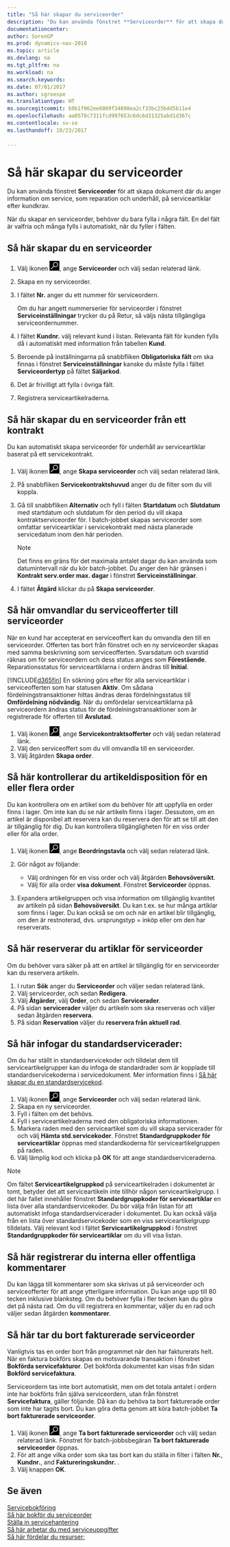 ```yaml
---
title: "Så här skapar du serviceorder"
description: "Du kan använda fönstret **Serviceorder** för att skapa dokument där du anger information om service, som reparation och underhåll, på serviceartiklar efter kundkrav."
documentationcenter: 
author: SorenGP
ms.prod: dynamics-nav-2018
ms.topic: article
ms.devlang: na
ms.tgt_pltfrm: na
ms.workload: na
ms.search.keywords: 
ms.date: 07/01/2017
ms.author: sgroespe
ms.translationtype: HT
ms.sourcegitcommit: b9b1f062ee6009f34698ea2cf33bc25bdd5b11e4
ms.openlocfilehash: aa0578c7311fcd997653c6dc6d31325abd1d367c
ms.contentlocale: sv-se
ms.lasthandoff: 10/23/2017

---
```

# <a name="how-to-create-service-orders"></a>Så här skapar du serviceorder
Du kan använda fönstret **Serviceorder** för att skapa dokument där du anger information om service, som reparation och underhåll, på serviceartiklar efter kundkrav.  
  
När du skapar en serviceorder, behöver du bara fylla i några fält. En del fält är valfria och många fylls i automatiskt, när du fyller i fälten.  
  
## <a name="to-create-a-service-order"></a>Så här skapar du en serviceorder    
1. Välj ikonen ![Söka efter sida eller rapport](media/ui-search/search_small.png "ikonen Söka efter sida eller rapport"), ange **Serviceorder** och välj sedan relaterad länk.  
2. Skapa en ny serviceorder.  
3. I fältet **Nr.** anger du ett nummer för serviceordern.  
  
     Om du har angett nummerserier för serviceorder i fönstret **Serviceinställningar** trycker du på Retur, så väljs nästa tillgängliga serviceordernummer.  
  
4. I fältet **Kundnr.** välj relevant kund i listan. Relevanta fält för kunden fylls då i automatiskt med information från tabellen **Kund**.  
  
5. Beroende på inställningarna på snabbfliken **Obligatoriska fält** om ska finnas i fönstret **Serviceinställningar** kanske du måste fylla i fältet **Serviceordertyp** på fältet **Säljarkod**.  
6. Det är frivilligt att fylla i övriga fält.  
7. Registrera serviceartikelraderna.  

## <a name="to-create-a-service-order-from-a-contract"></a>Så här skapar du en serviceorder från ett kontrakt  
Du kan automatiskt skapa serviceorder för underhåll av serviceartiklar baserat på ett servicekontrakt.  
  
1. Välj ikonen ![söka efter sida eller rapport](media/ui-search/search_small.png "ikonen söka efter sida eller rapport"), ange **Skapa serviceorder** och välj sedan relaterad länk.  
2. På snabbfliken **Servicekontraktshuvud** anger du de filter som du vill koppla.  
3. Gå till snabbfliken **Alternativ** och fyll i fälten **Startdatum** och **Slutdatum** med startdatum och slutdatum för den period du vill skapa kontraktserviceorder för. I batch-jobbet skapas serviceorder som omfattar serviceartiklar i servicekontrakt med nästa planerade servicedatum inom den här perioden.  
  
    > [!NOTE]  
    >  Det finns en gräns för det maximala antalet dagar du kan använda som datumintervall när du kör batch-jobbet. Du anger den här gränsen i **Kontrakt serv.order max. dagar** i fönstret **Serviceinställningar**.  
  
4. I fältet **Åtgärd** klickar du på **Skapa serviceorder**.  

## <a name="to-convert-a-service-quote-to-a-service-order"></a>Så här omvandlar du serviceofferter till serviceorder
När en kund har accepterat en serviceoffert kan du omvandla den till en serviceorder. Offerten tas bort från fönstret och en ny serviceorder skapas med samma beskrivning som serviceofferten. Svarsdatum och svarstid räknas om för serviceordern och dess status anges som **Förestående**. Reparationsstatus för serviceartiklarna i ordern ändras till **Initial**.  
  
[!INCLUDE[d365fin](includes/d365fin_md.md)] En sökning görs efter  för alla serviceartiklar i serviceofferten som har statusen **Aktiv**. Om sådana fördelningstransaktioner hittas ändras deras fördelningsstatus till **Omfördelning nödvändig**. När du omfördelar serviceartiklarna på serviceordern ändras status för de fördelningstransaktioner som är registrerade för offerten till **Avslutad**.   

1. Välj ikonen ![Söka efter sida eller rapport](media/ui-search/search_small.png "ikonen Söka efter sida eller rapport"), ange **Servicekontraktsofferter** och välj sedan relaterad länk.  
2. Välj den serviceoffert som du vill omvandla till en serviceorder.  
3. Välj åtgärden **Skapa order**.  

## <a name="to-check-item-availability-for-one-or-more-orders"></a>Så här kontrollerar du artikeldisposition för en eller flera order  
Du kan kontrollera om en artikel som du behöver för att uppfylla en order finns i lager. Om inte kan du se när artikeln finns i lager. Dessutom, om en artikel är disponibel att reservera kan du reservera den för att se till att den är tillgänglig för dig. Du kan kontrollera tillgängligheten för en viss order eller för alla order.  

1.  Välj ikonen ![Söka efter sida eller rapport](media/ui-search/search_small.png "ikonen Söka efter sida eller rapport"), ange **Beordringstavla** och välj sedan relaterad länk.  
2. Gör något av följande:  
  
    * Välj ordningen för en viss order och välj åtgärden **Behovsöversikt**.  
    * Välj för alla order **visa dokument**. Fönstret **Serviceorder** öppnas.  
  
3. Expandera artikelgruppen och visa information om tillgänglig kvantitet av artikeln på sidan **Behovsöversikt**. Du kan t.ex. se hur många artiklar som finns i lager. Du kan också se om och när en artikel blir tillgänglig, om den är restnoterad, dvs. ursprungstyp = inköp eller om den har reserverats. 

## <a name="to-reserve-an-item-for-a-service-order"></a>Så här reserverar du artiklar för serviceorder
Om du behöver vara säker på att en artikel är tillgänglig för en serviceorder kan du reservera artikeln. 

1. I rutan **Sök** anger du **Serviceorder** och väljer sedan relaterad länk.  
2. Välj serviceorder, och sedan **Redigera**.  
3. Välj **Åtgärder**, välj **Order**, och sedan **Servicerader**.  
4. På sidan **servicerader** väljer du artikeln som ska reserveras och väljer sedan åtgärden **reservera**.  
5. På sidan **Reservation** väljer du **reservera från aktuell rad**. 

## <a name="to-insert-lines-based-on-standard-service-codes"></a>Så här infogar du standardservicerader:  
Om du har ställt in standardservicekoder och tilldelat dem till serviceartikelgrupper kan du infoga de standardrader som är kopplade till standardservicekoderna i servicedokument. Mer information finns i [Så här skapar du en standardservicekod](service-how-setup-service-coding.md).   

1. Välj ikonen ![Söka efter sida eller rapport](media/ui-search/search_small.png "ikonen Söka efter sida eller rapport"), ange **Serviceorder** och välj sedan relaterad länk.  
2. Skapa en ny serviceorder.  
3. Fyll i fälten om det behövs.  
4. Fyll i serviceartikelraderna med den obligatoriska informationen.  
5. Markera raden med den serviceartikel som du vill skapa servicerader för och välj **Hämta std.servicekoder**. Fönstret **Standardgruppkoder för serviceartiklar** öppnas med standardkoderna för serviceartikelgruppen på raden.  
6. Välj lämplig kod och klicka på **OK** för att ange standardserviceraderna.  
  
> [!NOTE]  
>  Om fältet **Serviceartikelgruppkod** på serviceartikelraden i dokumentet är tomt, betyder det att serviceartikeln inte tillhör någon serviceartikelgrupp. I det här fallet innehåller fönstret **Standardgruppkoder för serviceartiklar** en lista över alla standardservicekoder. Du bör välja från listan för att automatiskt infoga standardservicerader i dokumentet. Du kan också välja från en lista över standardservicekoder som en viss serviceartikelgrupp tilldelats. Välj relevant kod i fältet **Serviceartikelgruppkod** i fönstret **Standardgruppkoder för serviceartiklar** om du vill visa listan.  

## <a name="to-register-internal-or-public-comments"></a>Så här registrerar du interna eller offentliga kommentarer
Du kan lägga till kommentarer som ska skrivas ut på serviceorder och serviceofferter för att ange ytterligare information. Du kan ange upp till 80 tecken inklusive blanksteg. Om du behöver fylla i fler tecken kan du göra det på nästa rad. Om du vill registrera en kommentar, väljer du en rad och väljer sedan åtgärden **kommentarer**.  

## <a name="to-delete-invoiced-service-orders"></a>Så här tar du bort fakturerade serviceorder  
Vanligtvis tas en order bort från programmet när den har fakturerats helt. När en faktura bokförs skapas en motsvarande transaktion i fönstret **Bokförda servicefakturor**. Det bokförda dokumentet kan visas från sidan **Bokförd servicefaktura**.  
  
Serviceordern tas inte bort automatiskt, men om det totala antalet i ordern inte har bokförts från själva serviceordern, utan från fönstret **Servicefaktura**, gäller följande. Då kan du behöva ta bort fakturerade order som inte har tagits bort. Du kan göra detta genom att köra batch-jobbet **Ta bort fakturerade serviceorder**.  

1. Välj ikonen ![Söka efter sida eller rapport](media/ui-search/search_small.png "ikonen Söka efter sida eller rapport"), ange **Ta bort fakturerade serviceorder** och välj sedan relaterad länk. Fönstret för batch-jobbsbegäran **Ta bort fakturerade serviceorder** öppnas.  
2. För att ange vilka order som ska tas bort kan du ställa in filter i fälten **Nr.**, **Kundnr.**, and **Faktureringskundnr.** .  
3. Välj knappen **OK**.  


## <a name="see-also"></a>Se även  
[Servicebokföring](service-service-posting.md)  
[Så här bokför du serviceorder](service-how-to-post-service-orders.md)  
[Ställa in servicehantering](service-setup-service.md)  
[Så här arbetar du med serviceuppgifter](service-how-to-work-on-service-tasks.md)  
[Så här fördelar du resurser:](service-how-to-allocate-resources.md)  

